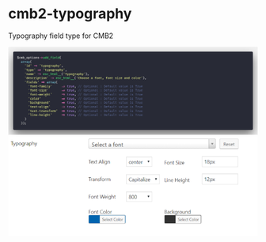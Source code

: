 # cmb2-typography
Typography field type for CMB2



![typocode](https://github.com/eduplessis/cmb2-typography/blob/master/codetpo.png)
![typo](https://github.com/eduplessis/cmb2-typography/blob/master/tpo.png)
